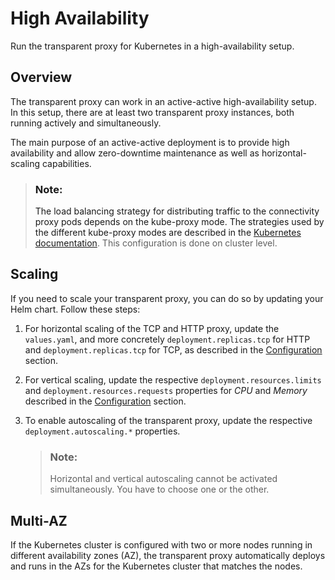 <!-- loiofb92ab615a57408780bfad79e03b4f86 -->

# High Availability

Run the transparent proxy for Kubernetes in a high-availability setup.



<a name="loiofb92ab615a57408780bfad79e03b4f86__section_qfq_cdn_t5b"/>

## Overview

The transparent proxy can work in an active-active high-availability setup. In this setup, there are at least two transparent proxy instances, both running actively and simultaneously.

The main purpose of an active-active deployment is to provide high availability and allow zero-downtime maintenance as well as horizontal-scaling capabilities.



> ### Note:  
> The load balancing strategy for distributing traffic to the connectivity proxy pods depends on the kube-proxy mode. The strategies used by the different kube-proxy modes are described in the [Kubernetes documentation](https://help.sap.com/docs/link-disclaimer?site=https%3A%2F%2Fkubernetes.io%2Fdocs%2Fconcepts%2Fservices-networking%2Fservice%2F%23virtual-ips-and-service-proxies). This configuration is done on cluster level.



<a name="loiofb92ab615a57408780bfad79e03b4f86__section_qtt_n1g_rtb"/>

## Scaling

If you need to scale your transparent proxy, you can do so by updating your Helm chart. Follow these steps:

1.  For horizontal scaling of the TCP and HTTP proxy, update the `values.yaml`, and more concretely `deployment.replicas.tcp` for HTTP and `deployment.replicas.tcp` for TCP, as described in the [Configuration](configuration-guide-2a22cd7.md#loio2a22cd7872964e6a9ceb5af72920cfd0__config) section.
2.  For vertical scaling, update the respective `deployment.resources.limits` and `deployment.resources.requests` properties for *CPU* and *Memory* described in the [Configuration](configuration-guide-2a22cd7.md#loio2a22cd7872964e6a9ceb5af72920cfd0__config) section.
3.  To enable autoscaling of the transparent proxy, update the respective `deployment.autoscaling.*` properties.

    > ### Note:  
    > Horizontal and vertical autoscaling cannot be activated simultaneously. You have to choose one or the other.




<a name="loiofb92ab615a57408780bfad79e03b4f86__section_ns4_3xm_t5b"/>

## Multi-AZ

If the Kubernetes cluster is configured with two or more nodes running in different availability zones \(AZ\), the transparent proxy automatically deploys and runs in the AZs for the Kubernetes cluster that matches the nodes.

